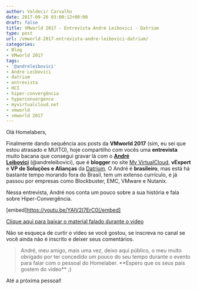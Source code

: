 ```yaml
---
author: Valdecir Carvalho
date: 2017-09-26 03:00:12+00:00
draft: false
title: VMworld 2017 - Entrevista André Leibovici - Datrium
type: post
url: /vmworld-2017-entrevista-andre-leibovici-datrium/
categories:
- Blog
- VMworld 2017
tags:
- '@andreleibovici'
- Andre Leibovici
- datrium
- entrevista
- HCI
- hiper-convergência
- hyperconvergence
- myvirtualcloud.net
- vmworld
- vmworld 2017
---
```


Olá Homelabers,

Finalmente dando sequência aos posts da **VMworld 2017** (sim, eu sei que estou atrasado e MUITO), hoje compartilho com vocês uma **entrevista** muito bacana que consegui gravar lá com o **[André Leibovici](https://www.linkedin.com/in/aleibovici/)** (@andreleibovici), que é **blogger** no site [My VirtualCloud](http://myvirtualcloud.net/), **vExpert** e **VP de Soluções e Alianças** da [Datrium](https://www.datrium.com/). O André é **brasileiro**, mas está há bastante tempo morando fora do Brasil, tem um extenso currículo, e já passou por empresas como Blockbuster, EMC, VMware e Nutanix.

Nessa entrevista, André nos conta um pouco sobre a sua história e fala sobre Hiper-Convergência.

[embed]https://youtu.be/YAlV2I7ErC0[/embed]

[Clique aqui para baixar o material falado durante o video](/imagens/2017/09/Datrium-Open-Convergence.pdf)

Não se esqueça de curtir o vídeo se você gostou, se inscreva no canal se você ainda não é inscrito e deixer seus comentários.



<blockquote>André, meu amigo, mais uma vez, deixo aqui público, o meu muito obrigado por ter concedido um pouco do seu tempo durante o evento para falar com o pessoal do Homelaber. **Espero que os seus pais gostem do video** ;)</blockquote>



Até a próxima pessoal!


